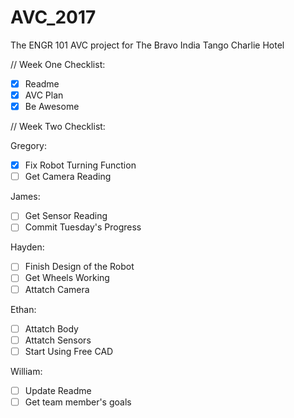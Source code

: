 # AVC_2017
The ENGR 101 AVC project for The Bravo India Tango Charlie Hotel

// Week One Checklist:

- [x] Readme
- [x] AVC Plan
- [x] Be Awesome

// Week Two Checklist:

Gregory:
- [x] Fix Robot Turning Function
- [ ] Get Camera Reading

James:
- [ ] Get Sensor Reading
- [ ] Commit Tuesday's Progress

Hayden:
- [ ] Finish Design of the Robot 
- [ ] Get Wheels Working
- [ ] Attatch Camera

Ethan:
- [ ] Attatch Body
- [ ] Attatch Sensors
- [ ] Start Using Free CAD

William:
- [ ] Update Readme
- [ ] Get team member's goals
